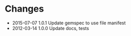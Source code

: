 # Changes

* 2015-07-07 1.0.1 Update gemspec to use file manifest
* 2012-03-14 1.0.0 Update docs, tests
